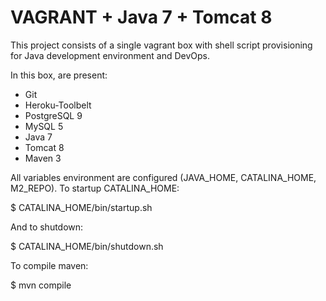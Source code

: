# VAGRANT + Java 7 + Tomcat 8
This project consists of a single vagrant box with shell script provisioning for Java development environment and DevOps.

In this box, are present:

- Git
- Heroku-Toolbelt
- PostgreSQL 9
- MySQL 5
- Java 7
- Tomcat 8
- Maven 3

All variables environment are configured (JAVA_HOME, CATALINA_HOME, M2_REPO).
To startup CATALINA_HOME:

$ CATALINA_HOME/bin/startup.sh

And to shutdown:

$ CATALINA_HOME/bin/shutdown.sh

To compile maven:

$ mvn compile
